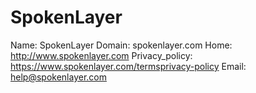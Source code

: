 
# SpokenLayer

Name: SpokenLayer
Domain: spokenlayer.com
Home: http://www.spokenlayer.com
Privacy_policy: https://www.spokenlayer.com/termsprivacy-policy
Email: help@spokenlayer.com

